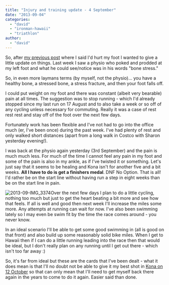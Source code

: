 ```yaml
---
title: "Injury and training update - 4 September"
date: "2013-09-04"
categories: 
  - "david"
  - "ironman-hawaii"
  - "triathlon"
author: 
  - "david"
---
```


So, after [my previous post](/2013/08/ouch-in-more-ways-than-one/ "Ouch... in more ways than one!") where I said I'd hurt my foot I wanted to give a little update on things. Last week I saw a physio who poked and prodded at my left foot and what he could see/notice was in his words "bone stress."

So, in even more laymans terms (by myself, not the physio)... you have a healthy bone, a stressed bone, a stress fracture, and then your foot falls off.

I could put weight on my foot and there was constant (albeit very bearable) pain at all times. The suggestion was to stop running - which I'd already stopped since my last run on 17 August and to also take a week or so off of any cycling unless necessary for commuting. Really it was a case of rest rest rest and stay off of the foot over the next few days.

Fortunately work has been flexible and I've not had to go into the office much (er, I've been once) during the past week. I've had plenty of rest and only walked short distances (apart from a long walk in Costco with Sharon yesterday evening!).

I was back at the physio again yesterday (3rd September) and the pain is much much less. For much of the time I cannot feel any pain in my foot and some of the pain is also in my ankle, as if I've twisted it or something. Let's just say that it seems to be healing and Kona isn't for another five and a bit weeks. **All I have to do is get a finishers medal**. DNF No Option. That is all! I'd rather be on the start line without having run a step in eight weeks than be on the start line in pain.

![2013-09-IMG_3374](/images/2013/2013-09-IMG_3374-400x225.jpg)Over the next few days I plan to do a little cycling, nothing too much but just to get the heart beating a bit more and see how that feels. If all is well and good then next week I'll increase the miles some more. Any attempts at running can wait for now. I've also been swimming lately so I may even be swim fit by the time the race comes around - you never know.

In an ideal scenario I'll be able to get some good swimming in (all is good on that front) and also build up some reasonably solid bike miles. When I get to Hawaii then if I can do a little running leading into the race then that would be ideal, but I don't really plan on any running until I get out there - which isn't too far away :)

So, it's far from ideal but these are the cards that I've been dealt - what it does mean is that I'll no doubt not be able to give it my best shot in [Kona on 12 October](www.ironman.com/triathlon/events/americas/ironman/world-championship.aspx) so that can only mean that I'll need to get myself back there again in the years to come to do it again. Easier said than done.
